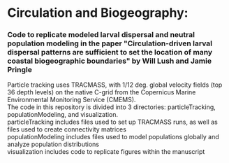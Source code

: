 # Circulation and Biogeography:

### Code to replicate modeled larval dispersal and neutral population modeling in the paper "Circulation-driven larval dispersal patterns are sufficient to set the location of many coastal biogeographic boundaries" by Will Lush and Jamie Pringle

Particle tracking uses TRACMASS, with 1/12 deg. global velocity fields (top 36 depth levels) on the native C-grid from the Copernicus Marine Environmental Monitoring Service (CMEMS).  
The code in this repository is divided into 3 directories: particleTracking, populationModeling, and visualization.  
particleTracking includes files used to set up TRACMASS runs, as well as files used to create connectivity matrices  
populationModeling includes files used to model populations globally and analyze population distributions  
visualization includes code to replicate figures within the manuscript  
